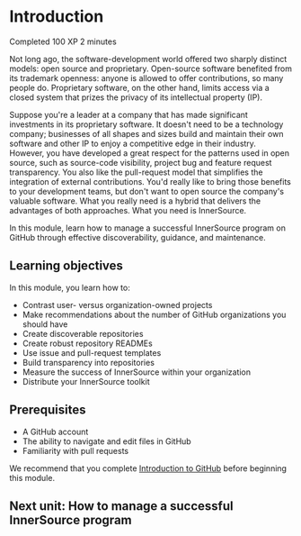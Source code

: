 # Introduction
Completed 100 XP 2 minutes  

Not long ago, the software-development world offered two sharply distinct models: open source and proprietary. Open-source software benefited from its trademark openness: anyone is allowed to offer contributions, so many people do. Proprietary software, on the other hand, limits access via a closed system that prizes the privacy of its intellectual property (IP).

Suppose you're a leader at a company that has made significant investments in its proprietary software. It doesn't need to be a technology company; businesses of all shapes and sizes build and maintain their own software and other IP to enjoy a competitive edge in their industry. However, you have developed a great respect for the patterns used in open source, such as source-code visibility, project bug and feature request transparency. You also like the pull-request model that simplifies the integration of external contributions. You'd really like to bring those benefits to your development teams, but don't want to open source the company's valuable software. What you really need is a hybrid that delivers the advantages of both approaches. What you need is InnerSource.

In this module, learn how to manage a successful InnerSource program on GitHub through effective discoverability, guidance, and maintenance.

## Learning objectives
In this module, you learn how to:

- Contrast user- versus organization-owned projects
- Make recommendations about the number of GitHub organizations you should have
- Create discoverable repositories
- Create robust repository READMEs
- Use issue and pull-request templates
- Build transparency into repositories
- Measure the success of InnerSource within your organization
- Distribute your InnerSource toolkit

## Prerequisites
- A GitHub account
- The ability to navigate and edit files in GitHub
- Familiarity with pull requests

We recommend that you complete [Introduction to GitHub](https://learn.microsoft.com/en-us/training/modules/introduction-to-github) before beginning this module.

## Next unit: How to manage a successful InnerSource program
